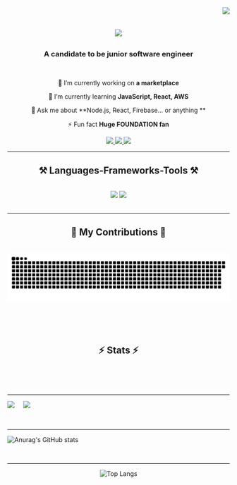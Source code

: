 <img align="right" src="https://visitor-badge.laobi.icu/badge?page_id=emirrdvn.emirrdvn" />

<h1 align="center">
    <img src="https://readme-typing-svg.herokuapp.com/?font=Righteous&size=35&center=true&vCenter=true&width=500&height=70&duration=4000&lines=Hi+There!+👋;+Emir+Rıdvan+Toraman!;" />
</h1>

<h3 align="center">A candidate to be junior software engineer</h3>

<br/>

<div align="center">
 
 🔭 I’m currently working on **a marketplace**
 
 🌱 I’m currently learning **JavaScript, React, AWS**

💬 Ask me about **Node.js, React, Firebase... or anything **

⚡ Fun fact **Huge FOUNDATION fan**

 </div>
<div align="center"> 
  <a href="mailto:toramanemir41@gmail.com">
    <img src="https://img.shields.io/badge/Gmail-333333?style=for-the-badge&logo=gmail&logoColor=red" />
  </a>
  <a href="www.linkedin.com/in/emir-rıdvan-toraman" target="_blank">
    <img src="https://img.shields.io/badge/LinkedIn-0077B5?style=for-the-badge&logo=linkedin&logoColor=white" target="_blank" />
  </a>
  <a href="https://github.com/emirrdvn" target="_blank">
     <img src="https://img.shields.io/badge/Portfolio-FF5722?style=for-the-badge&logo=todoist&logoColor=white" target="_blank" /> 
  </a>
</div>

<hr/>

<h2 align="center">⚒️ Languages-Frameworks-Tools ⚒️</h2>
<br/>
<div align="center">
    <img src="https://skillicons.dev/icons?i=react,bootstrap,html,css,vscode,github,git" />
    <img src="https://skillicons.dev/icons?i=nodejs,python,javascript,express,c,java,nextjs,mysql,flask,django" /><br>
</div>

<br/>
<hr/>

<div align="center">
  <h2>🐍 My Contributions 🐍</h2>
  <br>
  <img alt="snake eating my contributions" src="https://raw.githubusercontent.com/emirrdvn/emirrdvn/output/github-contribution-grid-snake.svg" />
  
  <br/><br/><br/>
</div>
<h2 align="center">⚡ Stats ⚡</h2> <br>

<br/><hr/>


<div class='container'>
<img style="height: auto; width: 55%;" class="img" src="![GitHub Streak](https://streak-stats.demolab.com?user=emirrdvn&theme=tokyonight&hide_border=true&locale=en)" />
&nbsp;
&nbsp;
<img style="height: auto; width: 40%;" class="img" src="https://github-readme-stats.vercel.app/api?username=emirrdvn&show_icons=true&theme=tokyonight&hide_border=true&locale=en&include_all_commits=true" /></div>
</div>

<br/><hr/>

![Anurag's GitHub stats]()

<br/><hr/>
<div align=center>
    
  ![Top Langs](https://github-readme-stats.vercel.app/api/top-langs/?username=emirrdvn&hide=css,html&theme=tokyonight&hide_border=true&locale=en)

</div>

